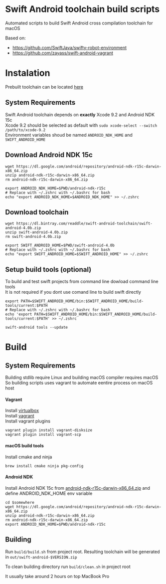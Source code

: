 # Swift Android toolchain build scripts
Automated scripts to build Swift Android cross compilation toolchain for macOS

Based on:
 - https://github.com/SwiftJava/swifty-robot-environment
 - https://github.com/zayass/swift-android-vagrant

# Instalation
Prebuilt toolchain can be located [here](https://bintray.com/readdle/swift-android-toolchain/swift-android-toolchain)

## System Requirements
Swift Android toolchain depends on **exactly** Xcode 9.2 and Android NDK 15c  
Xcode 9.2 should be selected as default with `sudo xcode-select --switch /path/to/xcode-9.2`  
Environment variables shoud be named `ANDROID_NDK_HOME` and `SWIFT_ANDROID_HOME`

## Download Android NDK 15c

    wget https://dl.google.com/android/repository/android-ndk-r15c-darwin-x86_64.zip
    unzip android-ndk-r15c-darwin-x86_64.zip
    rm android-ndk-r15c-darwin-x86_64.zip
    
    export ANDROID_NDK_HOME=$PWD/android-ndk-r15c
    # Replace with ~/.zshrc with ~/.bashrc for bash
    echo "export ANDROID_NDK_HOME=$ANDROID_NDK_HOME" >> ~/.zshrc

## Download toolchain

    wget https://dl.bintray.com/readdle/swift-android-toolchain/swift-android-4.0b.zip
    unzip swift-android-4.0b.zip
    rm swift-android-4.0b.zip
    
    export SWIFT_ANDROID_HOME=$PWD/swift-android-4.0b
    # Replace with ~/.zshrc with ~/.bashrc for bash
    echo "export SWIFT_ANDROID_HOME=$SWIFT_ANDROID_HOME" >> ~/.zshrc
    
## Setup build tools (optional)
To build and test swift projects from command line dowload command line tools  
It is not required if you dont use comand line to build swift directly

    export PATH=$SWIFT_ANDROID_HOME/bin:$SWIFT_ANDROID_HOME/build-tools/current:$PATH
    # Replace with ~/.zshrc with ~/.bashrc for bash
    echo 'export PATH=$SWIFT_ANDROID_HOME/bin:$SWIFT_ANDROID_HOME/build-tools/current:$PATH' >> ~/.zshrc
    
    swift-android tools --update

# Build 
## System Requirements

Building stdlib require Linux and building macOS compiler requires macOS
So building scripts uses vagrant to automate eentire process on macOS host

#### Vagrant
Install [virtualbox](https://www.virtualbox.org/wiki/Downloads)  
Install [vagrant](https://www.vagrantup.com/)  
Install vagrant plugins

    vagrant plugin install vagrant-disksize
    vagrant plugin install vagrant-scp

#### macOS build tools
Install cmake and ninja

    brew install cmake ninja pkg-config
    
#### Android NDK
Install Android NDK 15c from [android-ndk-r15c-darwin-x86_64.zip](https://dl.google.com/android/repository/android-ndk-r15c-darwin-x86_64.zip) and define ANDROID_NDK_HOME env variable

    cd $somewhere
    wget https://dl.google.com/android/repository/android-ndk-r15c-darwin-x86_64.zip
    unzip android-ndk-r15c-darwin-x86_64.zip
    rm android-ndk-r15c-darwin-x86_64.zip
    export ANDROID_NDK_HOME=$PWD/android-ndk-r15c

## Building

Run `build/build.sh` from project root. 
Resulting toolchain will be generated in `out/swift-android-$VERSION.zip`

To clean building directory run `build/clean.sh` in project root

It usually take around 2 hours on top MacBook Pro
